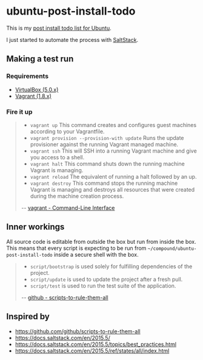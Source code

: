 ubuntu-post-install-todo
========================

This is my [post install todo list for Ubuntu](TODO.md).

I just started to automate the process with [SaltStack](https://github.com/saltstack/salt).


## Making a test run

### Requirements

* [VirtualBox (5.0.x)](https://www.virtualbox.org/wiki/Downloads)
* [Vagrant (1.8.x)](https://www.vagrantup.com/downloads.html)

### Fire it up

> * `vagrant up` This command creates and configures guest machines according to your Vagrantfile.
> * `vagrant provision --provision-with update` Runs the update provisioner against the running Vagrant managed machine.
> * `vagrant ssh` This will SSH into a running Vagrant machine and give you access to a shell.
> * `vagrant halt` This command shuts down the running machine Vagrant is managing.
> * `vagrant reload` The equivalent of running a halt followed by an up.
> * `vagrant destroy` This command stops the running machine Vagrant is managing and destroys all resources that were created during the machine creation process.
>
> -- [vagrant - Command-Line Interface](https://docs.vagrantup.com/v2/cli/index.html)


## Inner workings

All source code is editable from outside the box but run from inside the box.
This means that every script is expecting to be run from `~/compound/ubuntu-post-install-todo`
inside a secure shell with the box.

> * `script/bootstrap` is used solely for fulfilling dependencies of the project.
> * `script/update` is used to update the project after a fresh pull.
> * `script/test` is used to run the test suite of the application.
>
> -- [github - scripts-to-rule-them-all](https://github.com/github/scripts-to-rule-them-all/blob/master/README.md#the-scripts)


## Inspired by

* https://github.com/github/scripts-to-rule-them-all
* https://docs.saltstack.com/en/2015.5/
* https://docs.saltstack.com/en/2015.5/topics/best_practices.html
* https://docs.saltstack.com/en/2015.5/ref/states/all/index.html
